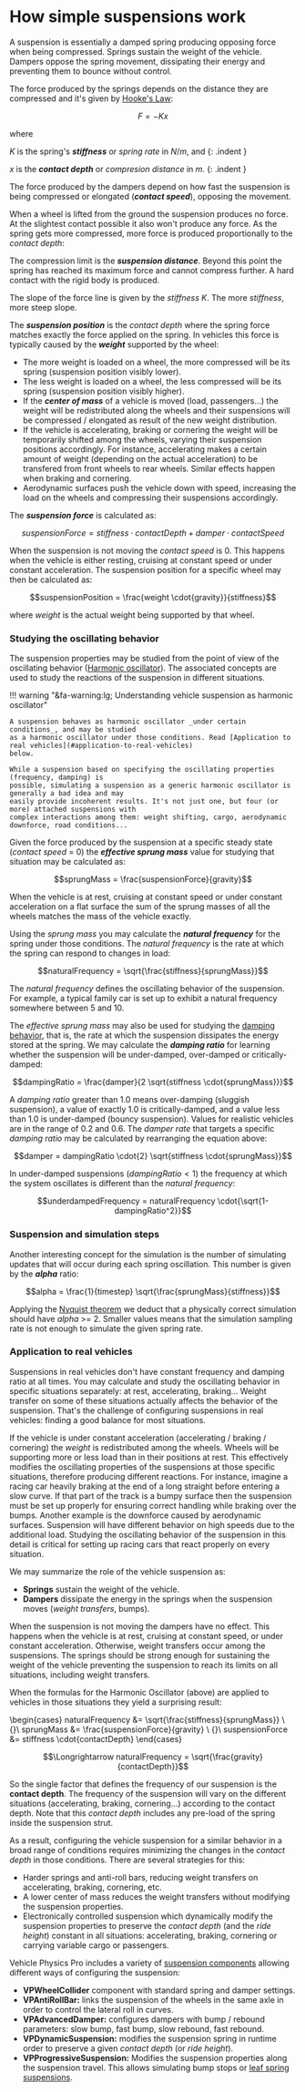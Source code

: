 # How simple suspensions work

A suspension is essentially a damped spring producing opposing force when being compressed. Springs
sustain the weight of the vehicle. Dampers oppose the spring movement, dissipating their energy and
preventing them to bounce without control.

The force produced by the springs depends on the distance they are compressed and it's given by
[Hooke's Law](https://en.wikipedia.org/wiki/Hooke%27s_law):

$$F=-Kx$$

where

$K$ is the spring's _**stiffness**_ or _spring rate_ in $N/m$, and
{: .indent }

$x$ is the _**contact depth**_ or _compresion distance_ in $m$.
{: .indent }

The force produced by the dampers depend on how fast the suspension is being compressed or elongated
(_**contact speed**_), opposing the movement.

When a wheel is lifted from the ground the suspension produces no force. At the slightest contact
possible it also won't produce any force. As the spring gets more compressed, more force is
produced proportionally to the _contact depth_:

<canvas id="fig1" class="img-responsive" width="390px" height="320px">
</canvas>
<script type="text/javascript">
	var drawCanvas = function()
		{
		var canvas = new texturecanvas(
			{
			canvasId: "fig1",
			pixelsWidth: 390,
			pixelsHeight: 300,
			width: 24,
			height: 17,
			originX: 7,
			originY: 4,
			});

		canvas.Grid({ stroke: "#DDF", strokeWidth: 0.4 });

		canvas.Line([ 9, -0.5, 9, 8 ], { stroke: "slateblue", strokeWidth: 1, strokeDashArray: [5, 5] });
		canvas.Line([ -0.5, 8, 9, 8 ], { stroke: "slateblue", strokeWidth: 1, strokeDashArray: [5, 5] });
		canvas.Line([ 5, -0.5, 5, 4.5 ], { stroke: "slateblue", strokeWidth: 1, strokeDashArray: [5, 5] });
		canvas.Line([ -0.5, 4.5, 5, 4.5 ], { stroke: "slateblue", strokeWidth: 1, strokeDashArray: [5, 5] });

		canvas.Line([ 0, 0, 9, 8 ], { stroke: "red", strokeWidth: 3 });
		canvas.Line([ 9, 8, 11, 8 ], { stroke: "red", strokeWidth: 3 });

		canvas.Line([ -0.5, 0, 11, 0 ], { stroke: "#333", strokeWidth: 2 });
		canvas.Line([ 0, -0.5, 0, 9.5 ], { stroke: "#333", strokeWidth: 2 });

		canvas.Text([ 13.5, 0, 0.75 ], "Contact\ndepth (m)", { fill: "#444", fontWeight: "bold" });
		canvas.Text([ 0, 11, 0.75 ], "Force\n(N)", { fill: "#444", fontWeight: "bold" });

		canvas.Text([ 9.5, -1, 0.75 ], "suspension\ndistance", { fill: "slateblue", originY: "top" });
		canvas.Text([ 4.5, -1, 0.75 ], "suspension\nposition", { fill: "slateblue", originY: "top" });

		canvas.Text([ -1, 8, 0.75 ], "max force", { fill: "slateblue", originX: "right" });
		canvas.Text([ -1, 4.5, 0.75 ], "suspension\nforce", { fill: "slateblue", originX: "right", textAlign: "right" });
		};

	if (window.addEventListener) window.addEventListener('load', drawCanvas, false);
	else if (window.attachEvent) window.attachEvent('onload', drawCanvas);
</script>


The compression limit is the _**suspension distance**_. Beyond this point the spring has reached its
maximum force and cannot compress further. A hard contact with the rigid body is produced.

The slope of the force line is given by the _stiffness_ $K$. The more _stiffness_, more steep slope.

The _**suspension position**_ is the _contact depth_ where the spring force matches exactly the
force applied on the spring. In vehicles this force is typically caused by the _**weight**_
supported by the wheel:

- The more weight is loaded on a wheel, the more compressed will be its spring (suspension
position visibly lower).
- The less weight is loaded on a wheel, the less compressed will be its spring (suspension
position visibly higher).
- If the _**center of mass**_ of a vehicle is moved (load, passengers...) the weight will be
redistributed along the wheels and their suspensions will be compressed / elongated as result of
the new weight distribution.
- If the vehicle is accelerating, braking or cornering the weight will be temporarily shifted
among the wheels, varying their suspension positions accordingly. For instance, accelerating makes
a certain amount of weight (depending on the actual acceleration) to be transfered from front
wheels to rear wheels. Similar effects happen when braking and cornering.
- Aerodynamic surfaces push the vehicle down with speed, increasing the load on the wheels and
compressing their suspensions accordingly.

The _**suspension force**_ is calculated as:

$$suspensionForce = {stiffness}\cdot{contactDepth} + {damper}\cdot{contactSpeed}$$

When the suspension is not moving the _contact speed_ is 0. This happens when the vehicle is either
resting, cruising at constant speed or under constant acceleration. The suspension position for a
specific wheel may then be calculated as:

$$suspensionPosition = \frac{weight \cdot{gravity}}{stiffness}$$

where $weight$ is the actual weight being supported by that wheel.

### Studying the oscillating behavior

The suspension properties may be studied from the point of view of the oscillating behavior
([Harmonic oscillator](https://en.wikipedia.org/wiki/Harmonic_oscillator)). The associated concepts
are used to study the reactions of the suspension in different situations.

!!! warning "&fa-warning:lg; Understanding vehicle suspension as harmonic oscillator"

	A suspension behaves as harmonic oscillator _under certain conditions_, and may be studied
	as a harmonic oscillator under those conditions. Read [Application to real vehicles](#application-to-real-vehicles)
	below.

	While a suspension based on specifying the oscillating properties (frequency, damping) is
	possible, simulating a suspension as a generic harmonic oscillator is generally a bad idea and may
	easily provide incoherent results. It's not just one, but four (or more) attached suspensions with
	complex interactions among them: weight shifting, cargo, aerodynamic downforce, road conditions...

Given the force produced by the suspension at a specific steady state (_contact speed_ = 0) the
_**effective sprung mass**_ value for studying that situation may be calculated as:

$$sprungMass = \frac{suspensionForce}{gravity}$$

When the vehicle is at rest, cruising at constant speed or under constant acceleration on a flat surface
the sum of the sprung masses of all the wheels matches the mass of the vehicle exactly.

Using the _sprung mass_ you may calculate the _**natural frequency**_ for the spring under those
conditions. The _natural frequency_ is the rate at which the spring can respond to changes in load:

$$naturalFrequency = \sqrt{\frac{stiffness}{sprungMass}}$$

The _natural frequency_ defines the oscillating behavior of the suspension. For example, a typical family
car is set up to exhibit a natural frequency somewhere between 5 and 10.

The _effective sprung mass_ may also be used for studying the [damping behavior](https://en.wikipedia.org/wiki/Damping),
that is, the rate at which the suspension dissipates the energy stored at the spring. We may
calculate the _**damping ratio**_ for learning whether the suspension will be under-damped,
over-damped or critically-damped:

$$dampingRatio = \frac{damper}{2 \sqrt{stiffness \cdot{sprungMass}}}$$

A _damping ratio_ greater than 1.0 means over-damping (sluggish suspension), a value of exactly 1.0
is critically-damped, and a value less than 1.0 is under-damped (bouncy suspension). Values for
realistic vehicles are in the range of 0.2 and 0.6. The _damper rate_ that targets a specific
_damping ratio_ may be calculated by rearranging the equation above:

$$damper = dampingRatio \cdot{2} \sqrt{stiffness \cdot{sprungMass}}$$

In under-damped suspensions ($dampingRatio < 1$) the frequency at which the system oscillates is
different than the _natural frequency_:

$$underdampedFrequency = naturalFrequency \cdot{\sqrt{1-dampingRatio^2}}$$

### Suspension and simulation steps

Another interesting concept for the simulation is the number of simulating updates that will occur
during each spring oscillation. This number is given by the _**alpha**_ ratio:

$$alpha = \frac{1}{timestep} \sqrt{\frac{sprungMass}{stiffness}}$$

Applying the [Nyquist theorem](https://en.wikipedia.org/wiki/Nyquist–Shannon_sampling_theorem) we
deduct that a physically correct simulation should have _alpha_ >= 2. Smaller values means that the
simulation sampling rate is not enough to simulate the given spring rate.

### Application to real vehicles

Suspensions in real vehicles don't have constant frequency and damping ratio at all times. You may
calculate and study the oscillating behavior in specific situations separately: at rest,
accelerating, braking... Weight transfer on some of these situations actually affects the behavior
of the suspension. That's the challenge of configuring suspensions in real vehicles: finding a good
balance for most situations.

If the vehicle is under constant acceleration (accelerating / braking / cornering) the _weight_ is
redistributed among the wheels. Wheels will be supporting more or less load than in their positions at rest.
This effectively modifies the oscillating properties of the suspensions at those specific situations,
therefore producing different reactions. For instance, imagine a racing car heavily braking at the end of a
long straight before entering a slow curve. If that part of the track is a bumpy surface then the
suspension must be set up properly for ensuring correct handling while braking over the bumps.
Another example is the downforce caused by aerodynamic surfaces. Suspension will have different
behavior on high speeds due to the additional load. Studying the oscillating behavior of the suspension in
this detail is critical for setting up racing cars that react properly on every situation.

We may summarize the role of the vehicle suspension as:

- **Springs** sustain the weight of the vehicle.
- **Dampers** dissipate the energy in the springs when the suspension moves (_weight transfers_, bumps).

When the suspension is not moving the dampers have no effect. This happens when the vehicle is at
rest, cruising at constant speed, or under constant acceleration. Otherwise, weight transfers occur
among the suspensions. The springs should be strong enough for sustaining the weight of the vehicle
preventing the suspension to reach its limits on all situations, including weight transfers.

When the formulas for the Harmonic Oscillator (above) are applied to vehicles in those situations
they yield a surprising result:

\begin{cases}
naturalFrequency &= \sqrt{\frac{stiffness}{sprungMass}} \\
{}\\
sprungMass &= \frac{suspensionForce}{gravity} \\
{}\\
suspensionForce &= stiffness \cdot{contactDepth}
\end{cases}

$$\Longrightarrow naturalFrequency = \sqrt{\frac{gravity}{contactDepth}}$$

So the single factor that defines the frequency of our suspension is the **contact depth**. The frequency
of the suspension will vary on the different situations (accelerating, braking, cornering...) according to
the contact depth. Note that this _contact depth_ includes any pre-load of the spring inside the suspension
strut.

As a result, configuring the vehicle suspension for a similar behavior in a broad range of conditions
requires minimizing the changes in the _contact depth_ in those conditions. There are several strategies
for this:

- Harder springs and anti-roll bars, reducing weight transfers on accelerating, braking, cornering, etc.
- A lower center of mass reduces the weight transfers without modifying the suspension properties.
- Electronically controlled suspension which dynamically modify the suspension properties to preserve the
	_contact depth_ (and the _ride height_) constant in all situations: accelerating, braking, cornering
	 or carrying variable cargo or passengers.

Vehicle Physics Pro includes a variety of [suspension components](/components/vehicle-suspension/) allowing different ways of
configuring the suspension:

- **VPWheelCollider** component with standard spring and damper settings.
- **VPAntiRollBar:** links the suspension of the wheels in the same axle in order to control the
	lateral roll in curves.
- **VPAdvancedDamper:** configures dampers with bump / rebound parameters: slow bump, fast bump,
	slow rebound, fast rebound.
- **VPDynamicSuspension:** modifies the suspension spring in runtime order to preserve a given
	_contact depth_ (or _ride height_).
- **VPProgressiveSuspension:** Modifies the suspension properties along the suspension travel. This
 	allows simulating bump stops or [leaf spring suspensions](https://en.wikipedia.org/wiki/Leaf_spring).
